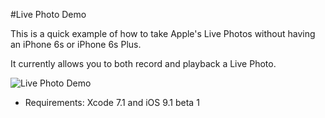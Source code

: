 #Live Photo Demo

This is a quick example of how to take Apple's Live Photos without having an iPhone 6s or iPhone 6s Plus.

It currently allows you to both record and playback a Live Photo.

![Live Photo Demo](https://github.com/genadyo/LivePhotoDemo/raw/master/Media/Live_Photo_Demo.gif)

* Requirements: Xcode 7.1 and iOS 9.1 beta 1
